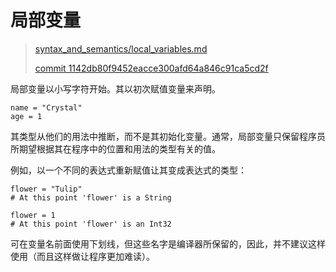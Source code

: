 # 局部变量

> [syntax_and_semantics/local_variables.md][local_variables]
>
> [commit 1142db80f9452eacce300afd64a846c91ca5cd2f][commit]

[local_variables]: https://github.com/crystal-lang/crystal-book/blob/master/syntax_and_semantics/local_variables.md
[commit]: https://github.com/crystal-lang/crystal-book/commit/1142db80f9452eacce300afd64a846c91ca5cd2f

局部变量以小写字符开始。其以初次赋值变量来声明。

```crystal
name = "Crystal"
age = 1
```

其类型从他们的用法中推断，而不是其初始化变量。通常，局部变量只保留程序员所期望根据其在程序中的位置和用法的类型有关的值。

例如，以一个不同的表达式重新赋值让其变成表达式的类型：

```crystal
flower = "Tulip"
# At this point 'flower' is a String

flower = 1
# At this point 'flower' is an Int32
```

可在变量名前面使用下划线，但这些名字是编译器所保留的，因此，并不建议这样使用（而且这样做让程序更加难读）。

